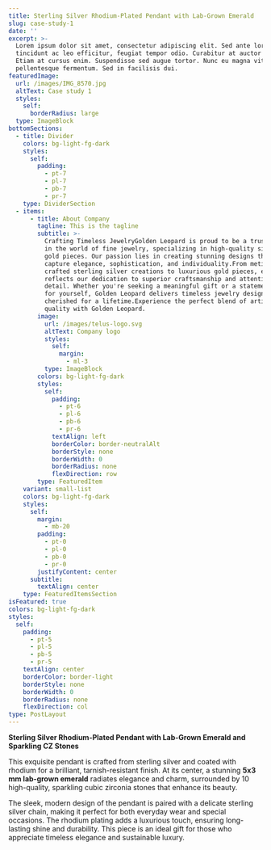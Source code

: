 ```yaml
---
title: Sterling Silver Rhodium-Plated Pendant with Lab-Grown Emerald
slug: case-study-1
date: ''
excerpt: >-
  Lorem ipsum dolor sit amet, consectetur adipiscing elit. Sed ante lorem,
  tincidunt ac leo efficitur, feugiat tempor odio. Curabitur at auctor sapien.
  Etiam at cursus enim. Suspendisse sed augue tortor. Nunc eu magna vitae lorem
  pellentesque fermentum. Sed in facilisis dui.
featuredImage:
  url: /images/IMG_8570.jpg
  altText: Case study 1
  styles:
    self:
      borderRadius: large
  type: ImageBlock
bottomSections:
  - title: Divider
    colors: bg-light-fg-dark
    styles:
      self:
        padding:
          - pt-7
          - pl-7
          - pb-7
          - pr-7
    type: DividerSection
  - items:
      - title: About Company
        tagline: This is the tagline
        subtitle: >-
          Crafting Timeless JewelryGolden Leopard is proud to be a trusted name
          in the world of fine jewelry, specializing in high-quality silver and
          gold pieces. Our passion lies in creating stunning designs that
          capture elegance, sophistication, and individuality.From meticulously
          crafted sterling silver creations to luxurious gold pieces, each item
          reflects our dedication to superior craftsmanship and attention to
          detail. Whether you're seeking a meaningful gift or a statement piece
          for yourself, Golden Leopard delivers timeless jewelry designed to be
          cherished for a lifetime.Experience the perfect blend of artistry and
          quality with Golden Leopard.
        image:
          url: /images/telus-logo.svg
          altText: Company logo
          styles:
            self:
              margin:
                - ml-3
          type: ImageBlock
        colors: bg-light-fg-dark
        styles:
          self:
            padding:
              - pt-6
              - pl-6
              - pb-6
              - pr-6
            textAlign: left
            borderColor: border-neutralAlt
            borderStyle: none
            borderWidth: 0
            borderRadius: none
            flexDirection: row
        type: FeaturedItem
    variant: small-list
    colors: bg-light-fg-dark
    styles:
      self:
        margin:
          - mb-20
        padding:
          - pt-0
          - pl-0
          - pb-0
          - pr-0
        justifyContent: center
      subtitle:
        textAlign: center
    type: FeaturedItemsSection
isFeatured: true
colors: bg-light-fg-dark
styles:
  self:
    padding:
      - pt-5
      - pl-5
      - pb-5
      - pr-5
    textAlign: center
    borderColor: border-light
    borderStyle: none
    borderWidth: 0
    borderRadius: none
    flexDirection: col
type: PostLayout
---
```

**Sterling Silver Rhodium-Plated Pendant with Lab-Grown Emerald and Sparkling CZ Stones**

This exquisite pendant is crafted from sterling silver and coated with rhodium for a brilliant, tarnish-resistant finish. At its center, a stunning **5x3 mm lab-grown emerald** radiates elegance and charm, surrounded by 10 high-quality, sparkling cubic zirconia stones that enhance its beauty.

The sleek, modern design of the pendant is paired with a delicate sterling silver chain, making it perfect for both everyday wear and special occasions. The rhodium plating adds a luxurious touch, ensuring long-lasting shine and durability. This piece is an ideal gift for those who appreciate timeless elegance and sustainable luxury.



